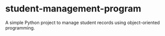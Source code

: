 # student-management-program
A simple Python project to manage student records using object-oriented programming.
